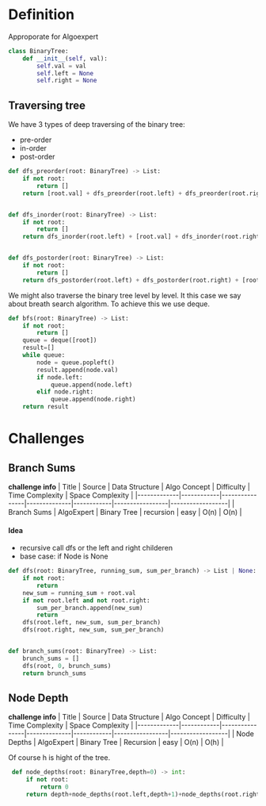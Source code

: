 # Definition
Approporate for Algoexpert
```python
class BinaryTree:
    def __init__(self, val):
        self.val = val
        self.left = None
        self.right = None
```

## Traversing tree
We have 3 types of deep traversing of the binary tree:
* pre-order
* in-order
* post-order

```python
def dfs_preorder(root: BinaryTree) -> List:
    if not root:
        return []
    return [root.val] + dfs_preorder(root.left) + dfs_preorder(root.right)


def dfs_inorder(root: BinaryTree) -> List:
    if not root:
        return []
    return dfs_inorder(root.left) + [root.val] + dfs_inorder(root.right)


def dfs_postorder(root: BinaryTree) -> List:
    if not root:
        return []
    return dfs_postorder(root.left) + dfs_postorder(root.right) + [root.val]
```
We might also traverse the binary tree level by level. It this case we say about breath search algorithm. To achieve this we use deque.
```python
def bfs(root: BinaryTree) -> List:
    if not root:
        return []
    queue = deque([root])
    result=[]
    while queue:
        node = queue.popleft()
        result.append(node.val)
        if node.left:
            queue.append(node.left)
        elif node.right:
            queue.append(node.right)
    return result
```

# Challenges
## Branch Sums
**challenge info**
| Title       | Source     | Data Structure | Algo Concept | Difficulty | Time Complexity | Space Complexity |
|-------------|------------|----------------|--------------|------------|-----------------|------------------|
| Branch Sums | AlgoExpert | Binary Tree    | recursion    | easy       | O(n)            | O(n)            |
#### Idea 
* recursive call dfs or the left and right childeren
* base case: if Node is None

```python
def dfs(root: BinaryTree, running_sum, sum_per_branch) -> List | None:
    if not root:
        return
    new_sum = running_sum + root.val
    if not root.left and not root.right:
        sum_per_branch.append(new_sum)
        return
    dfs(root.left, new_sum, sum_per_branch)
    dfs(root.right, new_sum, sum_per_branch)


def branch_sums(root: BinaryTree) -> List:
    brunch_sums = []
    dfs(root, 0, brunch_sums)
    return brunch_sums
```
## Node Depth
**challenge info**
| Title       | Source     | Data Structure | Algo Concept | Difficulty | Time Complexity | Space Complexity |
|-------------|------------|----------------|--------------|------------|-----------------|------------------|
| Node Depths | AlgoExpert | Binary Tree    | Recursion    | easy       | O(n)            | O(h)             |

Of course h is hight of the tree.

```python
 def node_depths(root: BinaryTree,depth=0) -> int:
     if not root:
         return 0
     return depth+node_depths(root.left,depth+1)+node_depths(root.right,depth+1)
```